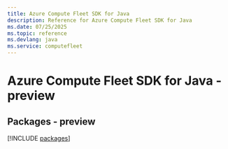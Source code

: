 ```yaml
---
title: Azure Compute Fleet SDK for Java
description: Reference for Azure Compute Fleet SDK for Java
ms.date: 07/25/2025
ms.topic: reference
ms.devlang: java
ms.service: computefleet
---
```

# Azure Compute Fleet SDK for Java - preview
## Packages - preview
[!INCLUDE [packages](compute-fleet-index.md)]